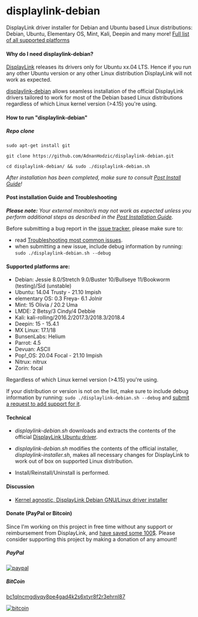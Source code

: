 # displaylink-debian

DisplayLink driver installer for Debian and Ubuntu based Linux distributions: Debian, Ubuntu, Elementary OS, Mint, Kali, Deepin and many more! [Full list of all supported platforms](https://github.com/AdnanHodzic/displaylink-debian#supported-platforms-are)

<!---
#### Looking for maintainers (developers)!

[After 4+ years since I started this project](https://foolcontrol.org/?p=1777), I’m no longer using DisplayLink. In the plethora of other projects I’m involved with ([especially latest one](https://twitter.com/fooctrl/status/1233455946350891008)), I don’t have time or [motivation](https://github.com/AdnanHodzic/displaylink-debian/issues/226#issuecomment-467439973) to continue working on displaylink-debian.

Hence, I’m looking for maintainers (developers) to continue work on this project. If necessary I’m more than happy to help you with onboarding. If you’re interested, please [leave a comment on issue #373](https://github.com/AdnanHodzic/displaylink-debian/issues/373).

In meantime, I’ll devote the bare minimum of my time which will mostly consist of MR (merge requests) code review and approval.
-->

#### Why do I need displaylink-debian?

[DisplayLink][] releases its drivers only for Ubuntu xx.04 LTS. Hence if you run any other Ubuntu version or any other Linux distribution DisplayLink will not work as expected. 

[displaylink-debian][] allows seamless installation of the official
DisplayLink drivers tailored to work for most of the Debian based Linux distributions regardless of which Linux kernel version (>4.15) you're using. 

#### How to run "displaylink-debian"

##### Repo clone

`sudo apt-get install git`

`git clone https://github.com/AdnanHodzic/displaylink-debian.git`

`cd displaylink-debian/ && sudo ./displaylink-debian.sh`

*After installation has been completed, make sure to consult [Post Install Guide][PostInstall]!*


#### Post installation Guide and Troubleshooting

***Please note:** Your external monitor/s may not work as expected unless you perform additional steps as described in the [Post Installation Guide][PostInstall].*

Before submitting a bug report in the [issue tracker](https://github.com/AdnanHodzic/displaylink-debian/issues/new), please make sure to:
* read [Troubleshooting most common issues][TroubleShooting].
* when submitting a new issue, include debug information by running: `sudo ./displaylink-debian.sh --debug`

#### Supported platforms are:

  * Debian: Jessie 8.0/Stretch 9.0/Buster 10/Bullseye 11/Bookworm (testing)/Sid (unstable)
  * Ubuntu: 14.04 Trusty - 21.10 Impish
  * elementary OS: 0.3 Freya- 6.1 Jolnir
  * Mint: 15 Olivia / 20.2 Uma
  * LMDE: 2 Betsy/3 Cindy/4 Debbie
  * Kali: kali-rolling/2016.2/2017.3/2018.3/2018.4
  * Deepin: 15 - 15.4.1
  * MX Linux: 17.1/18
  * BunsenLabs: Helium
  * Parrot: 4.5
  * Devuan: ASCII
  * Pop!_OS: 20.04 Focal - 21.10 Impish
  * Nitrux: nitrux
  * Zorin: focal

  Regardless of which Linux kernel version (>4.15) you're using.
  
  If your distribution or version is not on the list, make sure to include debug information by running: `sudo ./displaylink-debian.sh --debug` and [submit a request to add support for it](https://github.com/AdnanHodzic/displaylink-debian/issues/new).

#### Technical

* _displaylink-debian.sh_ downloads and extracts the contents of the
  official [DisplayLink Ubuntu driver][upstream].

* _displaylink-debian.sh_ modifies the contents of the official installer,
  _displaylink-installer.sh_, makes all necessary changes for DisplayLink to work out of box on supported Linux distribution.

*  Install/Reinstall/Uninstall is performed.


#### Discussion

* [Kernel agnostic, DisplayLink Debian GNU/Linux driver installer][blog]


[DisplayLink]:        http://www.displaylink.com/
[upstream]:           http://www.displaylink.com/downloads/ubuntu.php
[blog]:               http://foolcontrol.org/?p=1777
[displaylink-debian]: https://github.com/AdnanHodzic/displaylink-debian
[PostInstall]:        https://github.com/AdnanHodzic/displaylink-debian/blob/master/post-install-guide.md
[TroubleShooting]:    https://github.com/AdnanHodzic/displaylink-debian/blob/master/post-install-guide.md#troubleshooting-most-common-issues

#### Donate (PayPal or Bitcoin)

Since I'm working on this project in free time without any support or reimbursement from DisplayLink, and [have saved some 100$](https://github.com/AdnanHodzic/displaylink-debian/issues/172#issuecomment-441384936). Please consider supporting this project by making a donation of any amount!

##### PayPal
[![paypal](https://www.paypalobjects.com/en_US/NL/i/btn/btn_donateCC_LG.gif)](https://www.paypal.com/cgi-bin/webscr?cmd=_donations&business=adnan%40hodzic.org&item_name=Contribution+for+work+on+debian-displaylink&currency_code=EUR&source=url)

##### BitCoin
[bc1qlncmgdjyqy8pe4gad4k2s6xtyr8f2r3ehrnl87](bitcoin:bc1qlncmgdjyqy8pe4gad4k2s6xtyr8f2r3ehrnl87)

[![bitcoin](https://foolcontrol.org/wp-content/uploads/2019/08/btc-donate-displaylink-debian.png)](bitcoin:bc1qlncmgdjyqy8pe4gad4k2s6xtyr8f2r3ehrnl87)
